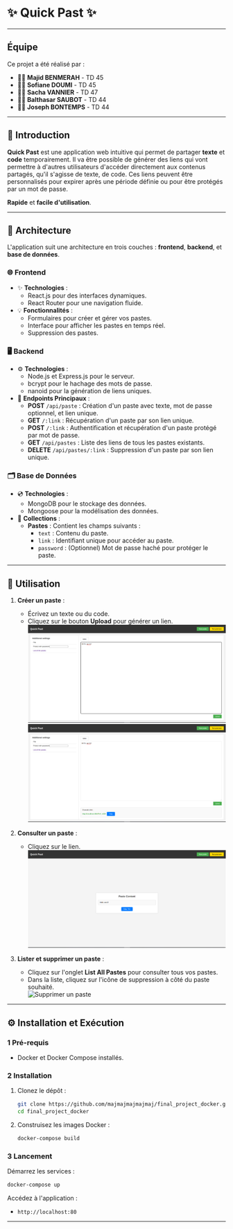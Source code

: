 # ✨ **Quick Past** ✨

---

## **Équipe**

Ce projet a été réalisé par :  
- 👩‍💻 **Majid BENMERAH** - TD 45  
- 👨‍💻 **Sofiane DOUMI** - TD 45  
- 👩‍💻 **Sacha VANNIER** - TD 47
- 👨‍💻 **Balthasar SAUBOT** - TD 44
- 👨‍💻 **Joseph BONTEMPS** - TD 44

---

## **📖 Introduction**

**Quick Past** est une application web intuitive qui permet de partager **texte** et **code** temporairement. Il va être possible de générer des liens qui vont permettre à d'autres utilisateurs d'accéder directement aux contenus partagés, qu'il s'agisse de texte, de code. Ces liens peuvent être personnalisés pour expirer après une période définie ou pour être protégés par un mot de passe.

**Rapide** et **facile d'utilisation**.

---

## **🔧 Architecture**

L'application suit une architecture en trois couches : **frontend**, **backend**, et **base de données**.

### **🌐 Frontend**
- ✨ **Technologies** :  
  - React.js pour des interfaces dynamiques.  
  - React Router pour une navigation fluide.  
- 💡 **Fonctionnalités** :  
  - Formulaires pour créer et gérer vos pastes.  
  - Interface pour afficher les pastes en temps réel.
  - Suppression des pastes.

### **🖥️ Backend**
- ⚙️ **Technologies** :  
  - Node.js et Express.js pour le serveur.  
  - bcrypt pour le hachage des mots de passe.
  - nanoid pour la génération de liens uniques.
- 🔗 **Endpoints Principaux** :  
  - **POST** `/api/paste` : Création d'un paste avec texte, mot de passe optionnel, et lien unique.
  - **GET** `/:link` : Récupération d'un paste par son lien unique.
  - **POST** `/:link` : Authentification et récupération d'un paste protégé par mot de passe.
  - **GET** `/api/pastes` : Liste des liens de tous les pastes existants.
  - **DELETE** `/api/pastes/:link` : Suppression d'un paste par son lien unique.

### **🗂️ Base de Données**
- 💿 **Technologies** :  
  - MongoDB pour le stockage des données.  
  - Mongoose pour la modélisation des données.  
- 📁 **Collections** :  
  - **Pastes** : Contient les champs suivants :  
    - `text` : Contenu du paste.  
    - `link` : Identifiant unique pour accéder au paste.  
    - `password` : (Optionnel) Mot de passe haché pour protéger le paste.

---

## **🚀 Utilisation**

1. **Créer un paste** :  
   - Écrivez un texte ou du code.  
   - Cliquez sur le bouton **Upload** pour générer un lien.  
   ![Créer un paste](assets/etape1.png)
   ![Créer un paste](assets/etape2.png)

2. **Consulter un paste** :  
   - Cliquez sur le lien.  
   ![Créer un paste](assets/etape3.png)

3. **Lister et supprimer un paste** :
   - Cliquez sur l'onglet **List All Pastes** pour consulter tous vos pastes. 
   - Dans la liste, cliquez sur l'icône de suppression à côté du paste souhaité.  
   ![Supprimer un paste](assets/delete_paste.png)

---

## **⚙️ Installation et Exécution**

### **1 Pré-requis**
- Docker et Docker Compose installés.

### **2 Installation**
1. Clonez le dépôt :  
   ```bash
   git clone https://github.com/majmajmajmajmaj/final_project_docker.git
   cd final_project_docker
   ```
2. Construisez les images Docker :  
   ```bash
   docker-compose build
   ```

### **3 Lancement**
Démarrez les services :  
   ```bash
   docker-compose up
   ```  
Accédez à l'application :  
- `http://localhost:80`  

---
